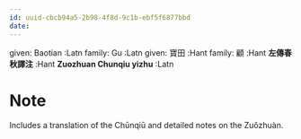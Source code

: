 ```yaml
---
id: uuid-cbcb94a5-2b98-4f8d-9c1b-ebf5f6877bbd
date: 
---
```


given: Baotian :Latn
family: Gu :Latn
given: 寶田 :Hant
family: 顧 :Hant
**左傳春秋譯注** :Hant
**Zuozhuan Chunqiu yizhu** :Latn
# Note
Includes a translation of the Chūnqiū and detailed notes on the Zuǒzhuàn.